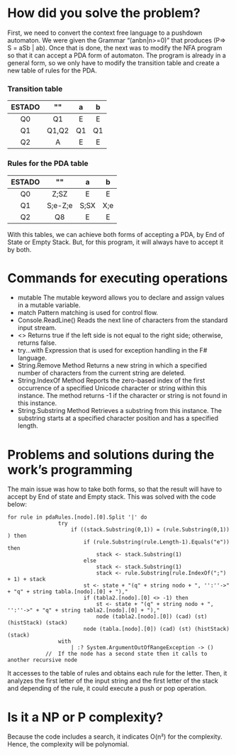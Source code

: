 # **How did you solve the problem?**
First, we need to convert the context free language to a pushdown automaton. We were given the Grammar “(anbn|n>=0)” that produces (P=> S = aSb | ab). 
Once that is done, the next was to modify the NFA program so that it can accept a PDA form of automaton. The program is already in a general form, so we only have to modify the transition table and create a new table of rules for the PDA.
### Transition table
| ESTADO  | ""  | a  | b  |
| :------------: | :------------: | :------------: | :------------: |
|Q0|Q1|E|E|
|Q1|Q1,Q2|Q1|Q1|
|Q2|A|E|E|

### Rules for the PDA table
| ESTADO  | ""  | a  | b  |
| :------------: | :------------: | :------------: | :------------: |
|Q0|Z;SZ|E|E|
|Q1|S;e-Z;e|S;SX|X;e|
|Q2|Q8|E|E|

With this tables, we can achieve both forms of accepting a PDA, by End of State or Empty Stack. But, for this program, it will always have to accept it by both.
# **Commands for executing operations**
-   mutable The mutable keyword allows you to declare and assign values in a mutable variable.
-   match       Pattern matching is used for control flow.
-   Console.ReadLine()  Reads the next line of characters from the standard input stream.
-   <>      Returns true if the left side is not equal to the right side; otherwise, returns false. 
- try...with	Expression that is used for exception handling in the F# language.
- String.Remove Method	Returns a new string in which a specified number of characters from the current string are deleted.
- String.IndexOf Method	Reports the zero-based index of the first occurrence of a specified Unicode character or string within this instance. The method returns -1 if the character or string is not found in this instance.
- String.Substring Method	Retrieves a substring from this instance. The substring starts at a specified character position and has a specified length.
# **Problems and solutions during the work’s programming**
The main issue was how to take both forms, so that the result will have to accept by End of state and Empty stack. This was solved with the code below:
```f#
for rule in pdaRules.[nodo].[0].Split '|' do
                try
                    if ((stack.Substring(0,1)) = (rule.Substring(0,1)) ) then
                        if (rule.Substring(rule.Length-1).Equals("e")) then
                            stack <- stack.Substring(1)
                        else
                            stack <- stack.Substring(1)
                            stack <- rule.Substring(rule.IndexOf(";") + 1) + stack
                        st <- state + "(q" + string nodo + ", '':''->" + "q" + string tabla.[nodo].[0] + "),"
                        if (tabla2.[nodo].[0] <> -1) then
                            st <- state + "(q" + string nodo + ", '':''->" + "q" + string tabla2.[nodo].[0] + "),"
                            node (tabla2.[nodo].[0]) (cad) (st) (histStack) (stack)
                        node (tabla.[nodo].[0]) (cad) (st) (histStack) (stack)
                with
                    | :? System.ArgumentOutOfRangeException -> ()
            //  If the node has a second state then it calls to another recursive node
```
It accesses to the table of rules and obtains each rule for the letter. Then, it analyzes the first letter of the input string and the first letter of the stack and depending of the rule, it could execute a push or pop operation.
# **Is it a NP or P complexity?**
Because the code includes a search, it indicates O(n²) for the complexity. Hence, the complexity will be polynomial.
  
